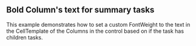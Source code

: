 ## Bold Column's text for summary tasks
This example demonstrates how to set a custom FontWeight to the text in the CellTemplate of the Columns in the control based on if the task has children tasks.

[//]: <keywords:custom, fontweight, celltemplate, grid>